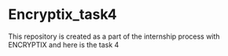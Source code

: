 # Encryptix_task4
This repository is created as a part of the internship process with ENCRYPTIX and here is the task 4
